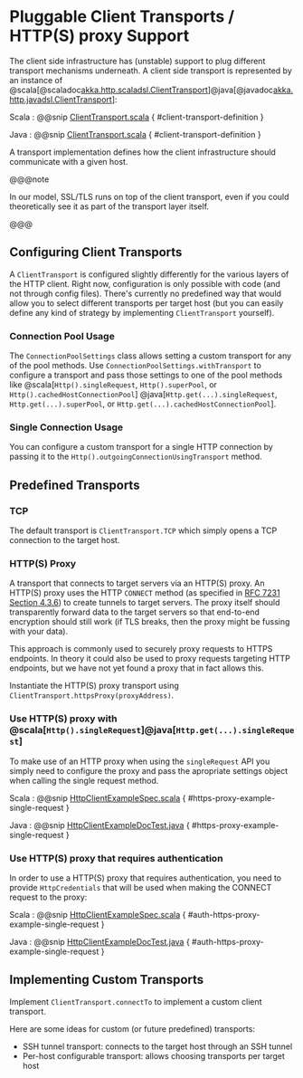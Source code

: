 # Pluggable Client Transports / HTTP(S) proxy Support

The client side infrastructure has (unstable) support to plug different transport mechanisms underneath. A client side
transport is represented by an instance of
@scala[@scaladoc[akka.http.scaladsl.ClientTransport](akka.http.scaladsl.ClientTransport)]@java[@javadoc[akka.http.javadsl.ClientTransport](akka.http.javadsl.ClientTransport)]:

Scala
:  @@snip [ClientTransport.scala](../../../../../../../akka-http-core/src/main/scala/akka/http/scaladsl/ClientTransport.scala) { #client-transport-definition }

Java
:  @@snip [ClientTransport.scala](../../../../../../../akka-http-core/src/main/scala/akka/http/javadsl/ClientTransport.scala) { #client-transport-definition }

A transport implementation defines how the client infrastructure should communicate with a given host.

@@@note

In our model, SSL/TLS runs on top of the client transport, even if you could theoretically see it as part of the
transport layer itself.

@@@

## Configuring Client Transports

A `ClientTransport` is configured slightly differently for the various layers of the HTTP client.
Right now, configuration is only possible with code (and not through config files). There's currently no
predefined way that would allow you to select different transports per target host (but you can easily define any kind
of strategy by implementing `ClientTransport` yourself).

### Connection Pool Usage

The `ConnectionPoolSettings` class allows setting a custom transport for any of the pool methods. Use
`ConnectionPoolSettings.withTransport` to configure a transport and pass those settings to one of the
pool methods like
@scala[`Http().singleRequest`, `Http().superPool`, or `Http().cachedHostConnectionPool`]
@java[`Http.get(...).singleRequest`, `Http.get(...).superPool`, or `Http.get(...).cachedHostConnectionPool`].

### Single Connection Usage

You can configure a custom transport for a single HTTP connection by passing it to the `Http().outgoingConnectionUsingTransport`
method.

## Predefined Transports

### TCP

The default transport is `ClientTransport.TCP` which simply opens a TCP connection to the target host.

### HTTP(S) Proxy

A transport that connects to target servers via an HTTP(S) proxy. An HTTP(S) proxy uses the HTTP `CONNECT` method (as
specified in [RFC 7231 Section 4.3.6](https://tools.ietf.org/html/rfc7231#section-4.3.6)) to create tunnels to target
servers. The proxy itself should transparently forward data to the target servers so that end-to-end encryption should
still work (if TLS breaks, then the proxy might be fussing with your data).

This approach is commonly used to securely proxy requests to HTTPS endpoints. In theory it could also be used to proxy
requests targeting HTTP endpoints, but we have not yet found a proxy that in fact allows this.

Instantiate the HTTP(S) proxy transport using `ClientTransport.httpsProxy(proxyAddress)`.

### Use HTTP(S) proxy with @scala[`Http().singleRequest`]@java[`Http.get(...).singleRequest`]

To make use of an HTTP proxy when using the `singleRequest` API you simply need to configure the proxy and pass
the apropriate settings object when calling the single request method.

Scala
:  @@snip [HttpClientExampleSpec.scala](../../../../../test/scala/docs/http/scaladsl/HttpClientExampleSpec.scala) { #https-proxy-example-single-request }

Java
:  @@snip [HttpClientExampleDocTest.java](../../../../../test/java/docs/http/javadsl/HttpClientExampleDocTest.java) { #https-proxy-example-single-request }

### Use HTTP(S) proxy that requires authentication

In order to use a HTTP(S) proxy that requires authentication, you need to provide `HttpCredentials` that will be used
when making the CONNECT request to the proxy:


Scala
:  @@snip [HttpClientExampleSpec.scala](../../../../../test/scala/docs/http/scaladsl/HttpClientExampleSpec.scala) { #auth-https-proxy-example-single-request }

Java
:  @@snip [HttpClientExampleDocTest.java](../../../../../test/java/docs/http/javadsl/HttpClientExampleDocTest.java) { #auth-https-proxy-example-single-request }

## Implementing Custom Transports

Implement `ClientTransport.connectTo` to implement a custom client transport.

Here are some ideas for custom (or future predefined) transports:

 * SSH tunnel transport: connects to the target host through an SSH tunnel
 * Per-host configurable transport: allows choosing transports per target host

